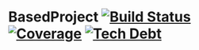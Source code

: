 # BasedProject [![Build Status](https://travis-ci.org/dsbissett/BasedProject.svg?branch=master)](https://travis-ci.org/dsbissett/BasedProject) [![Coverage](https://img.shields.io/coveralls/jekyll/jekyll.svg)](https://www.coveralls.io) [![Tech Debt](https://img.shields.io/sonar/http/sonar.qatools.ru/ru.yandex.qatools.allure:allure-core/tech_debt.svg)](http://www.sonarqube.org)
